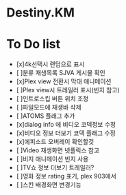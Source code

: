 # Destiny.KM
# To Do list
- [x]4k선택시 랜덤으로 표시
- [ ]분류 재생목록 SJVA 게시물 확인
- [x]Plex view 전환시 막대 애니메이션
- [ ]Plex view시 트레일러 표시(빈지 참고)
- [ ]인트로스킵 버튼 위치 조정
- [ ]파일모드에 재생바 삭제
- [ ]ATOMS 플래그 추가
- [x]dialog info 에 비디오 코덱정보 수정
- [x]비디오 정보 더보기 코덱 플래그 수정
- [x]에피소드 오버레이 확인할것
- [ ]Video 재생화면 넷플릭스 참고
- [ ]비지 애니메이션 빈지 사용
- [ ]TV쇼 정보 더보기 트레일러?
- [ ]영화 정보 rating 표기, plex 903에서
- [ ]스킨 배경화면 변경기능

